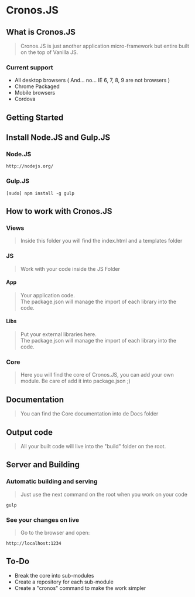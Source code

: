 Cronos.JS
=========

## What is Cronos.JS
> Cronos.JS is just another application micro-framework but entire built on the top of Vanilla JS.

### Current support
- All desktop browsers ( And... no... IE 6, 7, 8, 9 are not browsers )
- Chrome Packaged
- Mobile browsers
- Cordova

## Getting Started

## Install Node.JS and Gulp.JS

### Node.JS
```
http://nodejs.org/
```

### Gulp.JS
```
[sudo] npm install -g gulp
```

## How to work with Cronos.JS

### Views
> Inside this folder you will find the index.html and a templates folder

### JS
> Work with your code inside the JS Folder

#### App
> Your application code.  
> The package.json will manage the import of each library into the code.

#### Libs
> Put your external libraries here.  
> The package.json will manage the import of each library into the code.

### Core
> Here you will find the core of Cronos.JS, you can add your own module. Be care of add it into package.json ;)

## Documentation
> You can find the Core documentation into de Docs folder

## Output code
> All your built code will live into the "build" folder on the root.

## Server and Building

### Automatic building and serving
> Just use the next command on the root when you work on your code  

```
gulp
```

### See your changes on live
> Go to the browser and open:  

```
http://localhost:1234
```

## To-Do
- Break the core into sub-modules
- Create a repository for each sub-module
- Create a "cronos" command to make the work simpler